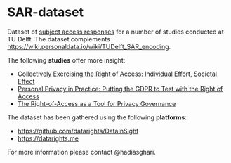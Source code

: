 # SAR-dataset
Dataset of [subject access responses](https://wiki.personaldata.io/wiki/Subject_Access_Request) for a number of studies conducted at TU Delft. The dataset complements https://wiki.personaldata.io/wiki/TUDelft_SAR_encoding.

The following __studies__ offer more insight:
- [Collectively Exercising the Right of Access: Individual Effort, Societal Effect](https://policyreview.info/articles/analysis/collectively-exercising-right-access-individual-effort-societal-effect) 
- [Personal Privacy in Practice: Putting the GDPR to Test with the Right of Access](https://repository.tudelft.nl/islandora/object/uuid%3Accea2ec8-5ecb-47e3-8fae-79733d765093?collection=education)
- [The Right-of-Access as a Tool for Privacy Governance](https://www.petsymposium.org/2017/papers/hotpets/rights-of-access.pdf)

The dataset has been gathered using the following __platforms__:
- https://github.com/datarights/DataInSight
- https://datarights.me


For more information please contact @hadiasghari.




